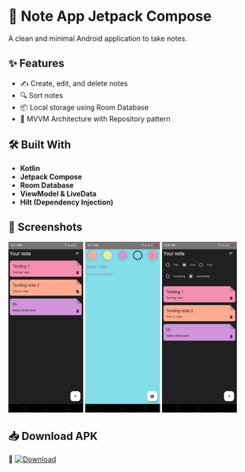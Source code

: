 
# 📓 Note App Jetpack Compose

A clean and minimal Android application to take notes.


## ✨ Features

- ✍️ Create, edit, and delete notes <!-- - 🖼️ Add images to your notes - 🎨 Apply basic text styling (bold, italic, underline) -->
- 🔍 Sort notes
- 📦 Local storage using Room Database
- 🧱 MVVM Architecture with Repository pattern


## 🛠️ Built With

- **Kotlin**
- **Jetpack Compose**
- **Room Database**
- **ViewModel & LiveData**
- **Hilt (Dependency Injection)**
<!--
- **Coil (for Image Loading)** -->


## 📸 Screenshots

<img src="https://github.com/abdullahalnuman0/Android-Projects/blob/main/Screenshots/note_img_1.jpeg" width="150"/> <img src="https://github.com/abdullahalnuman0/Android-Projects/blob/main/Screenshots/note_img_2.jpeg" width="150"/> <img src="https://github.com/abdullahalnuman0/Android-Projects/blob/main/Screenshots/note_img_3.jpeg" width="150"/>


## 📥 Download APK

🔗 [![Download](https://img.shields.io/badge/Download-APK-blue.svg)](https://drive.google.com/file/d/1bHuy2Uan9qjS2M5Y5YYxMNvVIfdGgG1_/view?usp=sharing)

